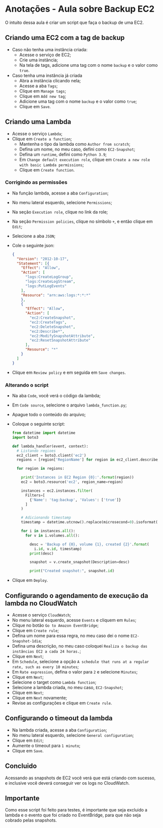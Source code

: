 # **Anotações - Aula sobre Backup EC2**

O intuito dessa aula é criar um script que faça o backup de uma EC2.

## **Criando uma EC2 com a tag de backup**

- Caso não tenha uma instância criada:
  - Acesse o serviço de EC2;
  - Crie uma instância;
  - Na tela de tags, adicione uma tag com o nome `backup` e o valor como `true`.
- Caso tenha uma instância já criada
  - Abra a instância clicando nela;
  - Acesse a aba `Tags`;
  - Clique em `Manage tags`;
  - Clique em `Add new tag`;
  - Adicione uma tag com o nome `backup` e o valor como `true`;
  - Clique em `Save`.

## **Criando uma Lambda**

- Acesse o serviço `Lambda`;
- Clique em `Create a function`;
  - Mantenha o tipo da lambda como `Author from scratch`;
  - Defina um nome, no meu caso, defini como `EC2-Snapshot`;
  - Defina um `runtime`, defini como `Python 3.9`;
  - Em `Change default execution role`, clique em `Create a new role with basic Lambda permissions`;
  - Clique em `Create function`.

### **Corrigindo as permissões**

- Na função lambda, acesse a aba `Configuration`;
- No menu lateral esquerdo, selecione `Permissions`;
- Na seção `Execution role`, clique no link da role;
- Na seção `Permission policies`, clique no símbolo `+`, e então clique em `Edit`;
- Selecione a aba `JSON`;
- Cole o seguinte json:
  
  ```json
  {
    "Version": "2012-10-17",
    "Statement": [{
      "Effect": "Allow",
      "Action": [
        "logs:CreateLogGroup",
        "logs:CreateLogStream",
        "logs:PutLogEvents"
      ],
      "Resource": "arn:aws:logs:*:*:*"
      },
      {
        "Effect": "Allow",
        "Action": [
          "ec2:CreateSnapshot",
          "ec2:CreateTags",
          "ec2:DeleteSnapshot",
          "ec2:Describe*",
          "ec2:ModifySnapshotAttribute",
          "ec2:ResetSnapshotAttribute"
        ],
        "Resource": "*"
      }
    ]
  }
  ```

- Clique em `Review policy` e em seguida em `Save changes`.

### **Alterando o script**

- Na aba `Code`, você verá o código da lambda;
- Em `Code source`, selecione o arquivo `lambda_function.py`;
- Apague todo o conteúdo do arquivo;
- Coloque o seguinte script:
  
  ```python
  from datetime import datetime
  import boto3

  def lambda_handler(event, context):
    # Listando regioes
    ec2_client = boto3.client('ec2')
    regions = [region['RegionName'] for region in ec2_client.describe_regions()['Regions']]

    for region in regions:

      print('Instances in EC2 Region {0}:'.format(region))
      ec2 = boto3.resource('ec2', region_name=region)

      instances = ec2.instances.filter(
        Filters=[
          {'Name': 'tag:backup', 'Values': ['true']}
        ]
      )

      # Adicionando timestamp
      timestamp = datetime.utcnow().replace(microsecond=0).isoformat()

      for i in instances.all():
        for v in i.volumes.all():

          desc = 'Backup of {0}, volume {1}, created {2}'.format(
            i.id, v.id, timestamp)
          print(desc)

          snapshot = v.create_snapshot(Description=desc)

          print("Created snapshot:", snapshot.id)
  ```

- Clique em `Deploy`.

## **Configurando o agendamento de execução da lambda no CloudWatch**

- Acesse o serviço `CloudWatch`;
- No menu lateral esquerdo, acesse `Events` e cliquem em `Rules`;
- Clique no botão `Go to Amazon EventBridge`;
- Clique em `Create rule`;
- Defina um nome para essa regra, no meu caso dei o nome `EC2-Snapshot-1dia`;
- Defina uma descrição, no meu caso coloquei `Realiza o backup das instâncias EC2 a cada 24 horas.`;
- Clique em `Next`;
- Em `Schedule`, selecione a opção `A schedule that runs at a regular rate, such as every 10 minutes`;
- Em `Rate expression`, defina o valor para `2` e selecione `Minutes`;
- Clique em `Next`;
- Selecione o target como `Lambda function`;
- Selecione a lambda criada, no meu caso, `EC2-Snapshot`;
- Clique em `Next`;
- Clique em `Next` novamente;
- Revise as configurações e clique em `Create rule`.

## **Configurando o timeout da lambda**

- Na lambda criada, acesse a aba `Configuration`;
- No menu lateral esquerdo, selecione `General configuration`;
- Clique em `Edit`;
- Aumente o timeout para `1 minuto`;
- Clique em `Save`.

## **Concluido**

Acessando as snapshots de EC2 você verá que está criando com sucesso, e inclusive você deverá conseguir ver os logs no CloudWatch.

## **Importante**

Como esse script foi feito para testes, é importante que seja excluido a lambda e o evento que foi criado no EventBridge, para que não seja cobrado pelas snapshots.
